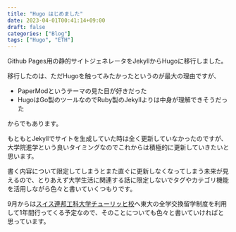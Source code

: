 ```yaml
---
title: "Hugo はじめました"
date: 2023-04-01T00:41:14+09:00
draft: false
categories: ["Blog"]
tags: ["Hugo", "ETH"]
---
```


Github Pages用の静的サイトジェネレータをJekyllからHugoに移行しました。

移行したのは、ただHugoを触ってみたかったというのが最大の理由ですが、

- PaperModというテーマの見た目が好きだった
- HugoはGo製のツールなのでRuby製のJekyllよりは中身が理解できそうだった

からでもあります。

もともとJekyllでサイトを生成していた時は全く更新していなかったのですが、大学院進学という良いタイミングなのでこれからは積極的に更新していきたいと思います。

書く内容について限定してしまうとまた直ぐに更新しなくなってしまう未来が見えるので、とりあえず大学生活に関連する話に限定しないでタグやカテゴリ機能を活用しながら色々と書いていくつもりです。

9月からは[スイス連邦工科大学チューリッヒ校](https://ethz.ch/en.html)へ東大の全学交換留学制度を利用して1年間行ってくる予定なので、そのことについても色々と書いていければと思っています。
